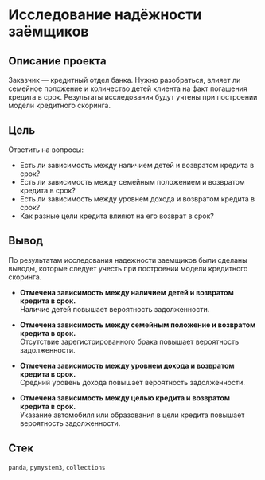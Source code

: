 # Исследование надёжности заёмщиков

## Описание проекта
Заказчик — кредитный отдел банка. Нужно разобраться, влияет ли семейное положение и количество детей клиента на факт погашения кредита в срок. Результаты исследования будут учтены при построении модели кредитного скоринга.

## Цель
Ответить на вопросы:
* Есть ли зависимость между наличием детей и возвратом кредита в срок?
* Есть ли зависимость между семейным положением и возвратом кредита в срок?
* Есть ли зависимость между уровнем дохода и возвратом кредита в срок?
* Как разные цели кредита влияют на его возврат в срок?

## Вывод
По результатам исследования надежности заемщиков были сделаны выводы, которые следует учесть при построении модели кредитного скоринга.

  * **Отмечена зависимость между наличием детей и возвратом кредита в срок.**  
  Наличие детей повышает вероятность задолженности.
  
  
  * **Отмечена зависимость между семейным положение и возвратом кредита в срок.**  
  Отсутствие зарегистрированного брака повышает вероятность задолженности.
  
  
  * **Отмечена зависимость между уровнем дохода и возвратом кредита в срок.**  
  Средний уровень дохода повышает вероятность задолженности.
  
  
  * **Отмечена зависимость между целью кредита и возвратом кредита в срок.**  
  Указание автомобиля или образования в цели кредита повышает вероятность задолженности.

## Стек
`panda`, `pymystem3`, `collections`